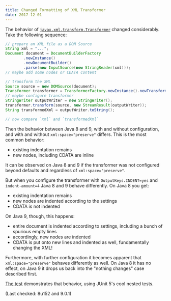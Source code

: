 ```yaml
---
title: Changed Formatting of XML Transformer
date: 2017-12-01
---
```



The behavior of [`javax.xml.transform.Transformer`](https://docs.oracle.com/javase/8/docs/api/javax/xml/transform/Transformer.html) changed considerably.
Take the following sequence:

```java
// prepare an XML file as a DOM Source
String xml = "...";
Document document = DocumentBuilderFactory
		.newInstance()
		.newDocumentBuilder()
		.parse(new InputSource(new StringReader(xml)));
// maybe add some nodes or CDATA content

// transform the XML
Source source = new DOMSource(document);
Transformer transformer = TransformerFactory.newInstance().newTransformer();
// maybe configure transformer
StringWriter outputWriter = new StringWriter();
transformer.transform(source, new StreamResult(outputWriter));
String transformedXml = outputWriter.toString();

// now compare `xml` and `transformedXml`
```

Then the behavior between Java 8 and 9, with and without configuration, and with and without `xml:space="preserve"` differs.
This is the most common behavior:

* existing indentation remains
* new nodes, including CDATA are inline

It can be observed on Java 8 and 9 if the transformer was not configured beyond defaults and regardless of `xml:space="preserve"`.

But when you configure the transformer with `OutputKeys.INDENT=yes` and `indent-amount=4` Java 8 and 9 behave differently.
On Java 8 you get:

* existing indentation remains
* new nodes are indented according to the settings
* CDATA is not indented

On Java 9, though, this happens:

* entire document is indented according to settings, including a bunch of spurious empty lines
* accordingly, new nodes are indented
* CDATA is put onto new lines and indented as well, fundamentally changing the XML!

Furthermore, with further configuration it becomes apparent that `xml:space="preserve"` behaves differently as well.
On Java 8 it has no effect, on Java 9 it drops us back into the "nothing changes" case described first.

[The test](https://github.com/CodeFX-org/java-9-wtf/tree/master/./xml-transformer/src/test/java/wtf/java9/xml_transformer/TransformTest.java) demonstrates that behavior, using JUnit 5's cool nested tests. 

(Last checked: 8u152 and 9.0.1)
